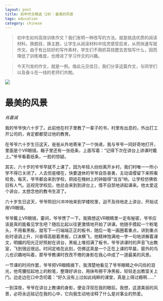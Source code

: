 ```yaml
---
layout: post
title: 初中作文精选（28）：最美的风景
tags: education
category: chinese
---
```


> 初中生如何高效训练作文？我们发明一种改写的方法。就是挑选优质的阅读材料，换题目，换主题，让学生从阅读材料中找灵感受启发，从而快速写就作文。由于有比较好的写作素材，学生们不用抓耳挠腮去苦恼写什么，因而降低了训练难度，也增进了学习作文的兴趣。

> 今天刊发的作文，就是一例。值此元旦佳日，我们分享这篇作文，与同学们以及奋斗在一线的老师们共勉。
             
![](https://crsando.github.io/images/2025-01-01/export_20250101.png)

# 最美的风景

*肖嘉诚*

我的爷爷快六十岁了。此前他在村子里教了一辈子的书，村里有出息的，外出打工开公司的，肯定都都受过他的教育。

在爷爷六十岁生日这天，爸爸从外地寄来了一个快递，我与爷爷一同好奇地打开，里面是个VR眼镜。箱子里还有一张纸条，上面写着：“记得下次在讲台上讲课时戴上。”爷爷看着纸条，一脸的惊疑。

其实，六十岁的爷爷早就不上课了。因为年轻人纷纷离开乡村，我们村唯一一所小学不得已关闭了。人去但是楼在，快要退休的爷爷自告奋勇，主动请缨留下来照看校舍。每天，爷爷都会来到学校，把挂在槐树上的钟敲得“当当”响，让学校仿佛依旧有人气。巡视完学校后，他总会来到到讲台上，情不自禁地讲起课来。他太爱这个讲台，太想念他的教书生涯了。

六十岁生日这天，爷爷照旧兴冲冲地来到学楼校里，迫不及待地走上讲台，开始试用VR眼镜。
    
爷爷戴上VR眼镜，霎间，爷爷愣了一下。我猜想这VR眼睛里一定有秘密，爷爷应该是真的能看见学生吧？随后比起以往更激情地开始了讲课。他随手摸起一个粉笔头，不用看黑板，就写下一行端端正正的板书，随后一笔一画圈着重点，讲到重点处时语调上升，兴奋得高敲着黑板，口沫横飞，他精神饱满地一字一句地讲解着课文，明媚的阳光正好照射在讲台，黑板上堆彻满了板书，爷爷讲课时的声音飞出教室，飞到很远很远。时间定格在此刻，仿佛这真是一个正在上课的早晨，窗外的鸟儿也识趣地叫着，那爷爷教课时孜孜不倦的身影在我心中成了一道最美的风景。

一节课的时间作罢，爷爷把VR眼精摘下，我清楚地看见了爷爷眼睛之中闪烁的泪光，他弯腰拾起地上的粉笔，整理好讲台，用抹布擦干净黑板，轻轻走出教室关上门。边走边在口中念叨着：“好久没有上过如此纯粹的课堂，真是上得过瘾啊……”

一到深夜，爷爷在讲台上教课的身影，便会浮现在我的眼前。我想，这道美丽的风景，必将永远铭记在我的心中，它向我生动地诠释了什么是对事业的热爱。